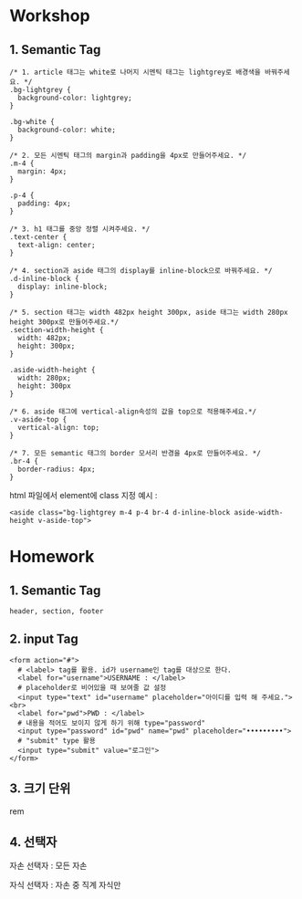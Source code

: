 # Workshop

## 1. Semantic Tag

```
/* 1. article 태그는 white로 나머지 시멘틱 태그는 lightgrey로 배경색을 바꿔주세요. */
.bg-lightgrey {
  background-color: lightgrey;
}

.bg-white {
  background-color: white;
}

/* 2. 모든 시멘틱 태그의 margin과 padding을 4px로 만들어주세요. */
.m-4 {
  margin: 4px;
}

.p-4 {
  padding: 4px;
}

/* 3. h1 태그를 중앙 정렬 시켜주세요. */
.text-center {
  text-align: center;
}

/* 4. section과 aside 태그의 display를 inline-block으로 바꿔주세요. */
.d-inline-block {
  display: inline-block;
}

/* 5. section 태그는 width 482px height 300px, aside 태그는 width 280px height 300px로 만들어주세요.*/
.section-width-height {
  width: 482px;
  height: 300px;
}

.aside-width-height {
  width: 280px;
  height: 300px
}

/* 6. aside 태그에 vertical-align속성의 값을 top으로 적용해주세요.*/
.v-aside-top {
  vertical-align: top;
}

/* 7. 모든 semantic 태그의 border 모서리 반경을 4px로 만들어주세요. */
.br-4 {
  border-radius: 4px;
}
```

html 파일에서 element에 class 지정 예시 :

`<aside class="bg-lightgrey m-4 p-4 br-4 d-inline-block aside-width-height v-aside-top">`



# Homework

## 1. Semantic Tag

`header, section, footer`



## 2. input Tag

```
<form action="#">
  # <label> tag를 활용. id가 username인 tag를 대상으로 한다.
  <label for="username">USERNAME : </label>
  # placeholder로 비어있을 때 보여줄 값 설정
  <input type="text" id="username" placeholder="아이디를 입력 해 주세요."><br>
  <label for="pwd">PWD : </label>
  # 내용을 적어도 보이지 않게 하기 위해 type="password"
  <input type="password" id="pwd" name="pwd" placeholder="•••••••••">
  # "submit" type 활용
  <input type="submit" value="로그인">
</form>
```



## 3. 크기 단위

rem



## 4. 선택자

자손 선택자 : 모든 자손

자식 선택자 : 자손 중 직계 자식만

